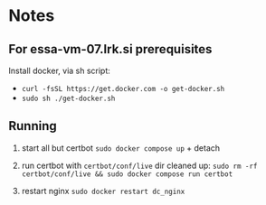 # Notes

## For essa-vm-07.lrk.si prerequisites

Install docker, via sh script:
  - `curl -fsSL https://get.docker.com -o get-docker.sh`
  - `sudo sh ./get-docker.sh`


## Running

1. start all but certbot `sudo docker compose up` + detach

2. run certbot with `certbot/conf/live` dir cleaned up: `sudo rm -rf certbot/conf/live && sudo docker compose run certbot`

3. restart nginx `sudo docker restart dc_nginx`